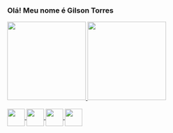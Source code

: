 ### Olá! Meu nome é Gilson Torres

  <div> 
    <a href="https://github.com/lupigil/lupigil">
    <img height="180em" src="https://github-readme-stats.vercel.app/api/?username=lupigil&show_icons=true&theme=tokyonight&include_all_commits=true" >
    <img height="180em" src="https://github-readme-stats.vercel.app/api/top-langs/?username=lupigil&layout=compact&langs_count=16&theme=tokyonight" >
  </div>

  <div style="display: inline_block"><br/>
    <img align="center" aly="Gil_JS" heigh="30" width="40" src="https://cdn.jsdelivr.net/gh/devicons/devicon@latest/icons/javascript/javascript-original.svg" />
    <img align="center" aly="Gil_react" heigh="30" width="40" src="https://cdn.jsdelivr.net/gh/devicons/devicon@latest/icons/react/react-original.svg" />
    <img align="center" aly="Gil_html" heigh="30" width="40" src="https://cdn.jsdelivr.net/gh/devicons/devicon@latest/icons/html5/html5-original.svg" />
    <img align="center" aly="Gil_css" heigh="30" width="40" src="https://cdn.jsdelivr.net/gh/devicons/devicon@latest/icons/css3/css3-original.svg" />
  </div>
